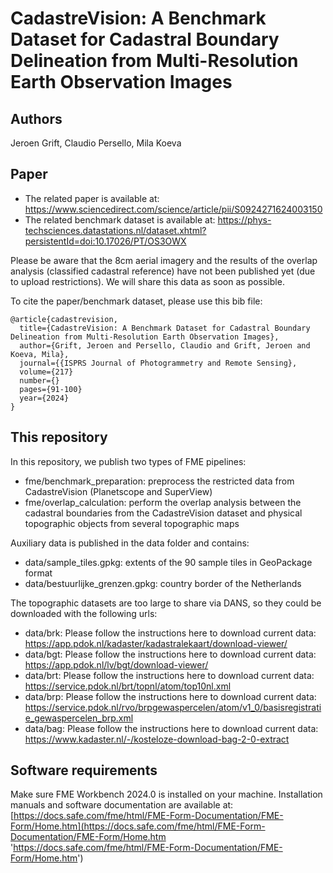 # CadastreVision: A Benchmark Dataset for Cadastral Boundary Delineation from Multi-Resolution Earth Observation Images

## Authors
Jeroen Grift,
Claudio Persello,
Mila Koeva 

## Paper
- The related paper is available at: https://www.sciencedirect.com/science/article/pii/S0924271624003150
- The related benchmark dataset is available at: https://phys-techsciences.datastations.nl/dataset.xhtml?persistentId=doi:10.17026/PT/OS3OWX

Please be aware that the 8cm aerial imagery and the results of the overlap analysis (classified cadastral reference) have not been published yet (due to upload restrictions). We will share this data as soon as possible.

To cite the paper/benchmark dataset, please use this bib file:
```
@article{cadastrevision,
  title={CadastreVision: A Benchmark Dataset for Cadastral Boundary Delineation from Multi-Resolution Earth Observation Images},
  author={Grift, Jeroen and Persello, Claudio and Grift, Jeroen and Koeva, Mila},
  journal={{ISPRS Journal of Photogrammetry and Remote Sensing},
  volume={217}
  number={}
  pages={91-100}
  year={2024}
}
```

## This repository
In this repository, we publish two types of FME pipelines:
- fme/benchmark_preparation: preprocess the restricted data from CadastreVision (Planetscope and SuperView)
- fme/overlap_calculation: perform the overlap analysis between the cadastral boundaries from the CadastreVision dataset and physical topographic objects from several topographic maps

Auxiliary data is published in the data folder and contains:
- data/sample_tiles.gpkg: extents of the 90 sample tiles in GeoPackage format
- data/bestuurlijke_grenzen.gpkg: country border of the Netherlands

The topographic datasets are too large to share via DANS, so they could be downloaded with the following urls:
- data/brk: Please follow the instructions here to download current data: https://app.pdok.nl/kadaster/kadastralekaart/download-viewer/
- data/bgt: Please follow the instructions here to download current data: https://app.pdok.nl/lv/bgt/download-viewer/
- data/brt: Please follow the instructions here to download current data: https://service.pdok.nl/brt/topnl/atom/top10nl.xml
- data/brp: Please follow the instructions here to download current data: https://service.pdok.nl/rvo/brpgewaspercelen/atom/v1_0/basisregistratie_gewaspercelen_brp.xml
- data/bag: Please follow the instructions here to download current data: https://www.kadaster.nl/-/kosteloze-download-bag-2-0-extract

## Software requirements
Make sure FME Workbench 2024.0 is installed on your machine. Installation manuals and software documentation are available at: [https://docs.safe.com/fme/html/FME-Form-Documentation/FME-Form/Home.htm](https://docs.safe.com/fme/html/FME-Form-Documentation/FME-Form/Home.htm 'https://docs.safe.com/fme/html/FME-Form-Documentation/FME-Form/Home.htm')


